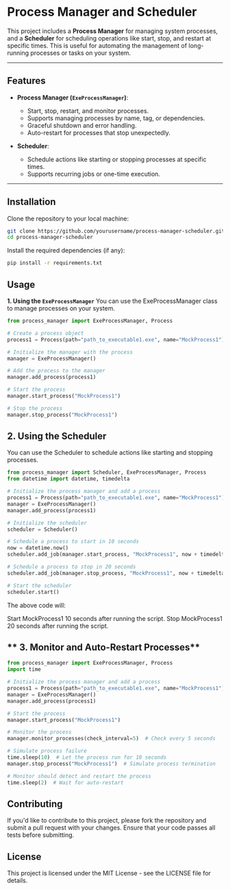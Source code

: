 # **Process Manager and Scheduler**

This project includes a **Process Manager** for managing system processes, and a **Scheduler** for scheduling operations like start, stop, and restart at specific times. This is useful for automating the management of long-running processes or tasks on your system.

---

## **Features**

- **Process Manager (`ExeProcessManager`)**: 
    - Start, stop, restart, and monitor processes.
    - Supports managing processes by name, tag, or dependencies.
    - Graceful shutdown and error handling.
    - Auto-restart for processes that stop unexpectedly.

- **Scheduler**:
    - Schedule actions like starting or stopping processes at specific times.
    - Supports recurring jobs or one-time execution.

---

## **Installation**

Clone the repository to your local machine:

```bash
git clone https://github.com/yourusername/process-manager-scheduler.git
cd process-manager-scheduler
```

Install the required dependencies (if any):
```bash
pip install -r requirements.txt
```

## **Usage**
**1. Using the `ExeProcessManager`**
You can use the ExeProcessManager class to manage processes on your system.
```python
from process_manager import ExeProcessManager, Process

# Create a process object
process1 = Process(path="path_to_executable1.exe", name="MockProcess1")

# Initialize the manager with the process
manager = ExeProcessManager()

# Add the process to the manager
manager.add_process(process1)

# Start the process
manager.start_process("MockProcess1")

# Stop the process
manager.stop_process("MockProcess1")
```

## **2. Using the Scheduler**
You can use the Scheduler to schedule actions like starting and stopping processes.
```python
from process_manager import Scheduler, ExeProcessManager, Process
from datetime import datetime, timedelta

# Initialize the process manager and add a process
process1 = Process(path="path_to_executable1.exe", name="MockProcess1")
manager = ExeProcessManager()
manager.add_process(process1)

# Initialize the scheduler
scheduler = Scheduler()

# Schedule a process to start in 10 seconds
now = datetime.now()
scheduler.add_job(manager.start_process, "MockProcess1", now + timedelta(seconds=10))

# Schedule a process to stop in 20 seconds
scheduler.add_job(manager.stop_process, "MockProcess1", now + timedelta(seconds=20))

# Start the scheduler
scheduler.start()
```
The above code will:

Start MockProcess1 10 seconds after running the script.
Stop MockProcess1 20 seconds after running the script.

## ** 3. Monitor and Auto-Restart Processes**
```python
from process_manager import ExeProcessManager, Process
import time

# Initialize the process manager and add a process
process1 = Process(path="path_to_executable1.exe", name="MockProcess1")
manager = ExeProcessManager()
manager.add_process(process1)

# Start the process
manager.start_process("MockProcess1")

# Monitor the process
manager.monitor_processes(check_interval=5)  # Check every 5 seconds

# Simulate process failure
time.sleep(10)  # Let the process run for 10 seconds
manager.stop_process("MockProcess1")  # Simulate process termination

# Monitor should detect and restart the process
time.sleep(2)  # Wait for auto-restart
```

## **Contributing**
If you'd like to contribute to this project, please fork the repository and submit a pull request with your changes. Ensure that your code passes all tests before submitting.

## **License**
This project is licensed under the MIT License - see the LICENSE file for details.



